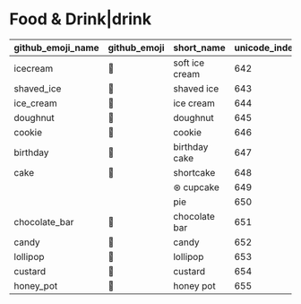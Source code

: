 # Food & Drink|drink

|github_emoji_name|github_emoji|short_name|unicode_index|
|---|---|---|---|
|icecream|:icecream:|soft ice cream|642|
|shaved_ice|:shaved_ice:|shaved ice|643|
|ice_cream|:ice_cream:|ice cream|644|
|doughnut|:doughnut:|doughnut|645|
|cookie|:cookie:|cookie|646|
|birthday|:birthday:|birthday cake|647|
|cake|:cake:|shortcake|648|
|||⊛ cupcake|649|
|||pie|650|
|chocolate_bar|:chocolate_bar:|chocolate bar|651|
|candy|:candy:|candy|652|
|lollipop|:lollipop:|lollipop|653|
|custard|:custard:|custard|654|
|honey_pot|:honey_pot:|honey pot|655|
